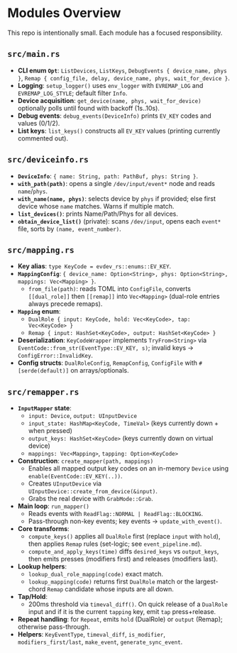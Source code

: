 # Modules Overview

This repo is intentionally small. Each module has a focused responsibility.

## `src/main.rs`
- __CLI enum `Opt`__: `ListDevices`, `ListKeys`, `DebugEvents { device_name, phys }`, `Remap { config_file, delay, device_name, phys, wait_for_device }`.
- __Logging__: `setup_logger()` uses `env_logger` with `EVREMAP_LOG` and `EVREMAP_LOG_STYLE`; default filter `Info`.
- __Device acquisition__: `get_device(name, phys, wait_for_device)` optionally polls until found with backoff (1s..10s).
- __Debug events__: `debug_events(DeviceInfo)` prints `EV_KEY` codes and values (0/1/2).
- __List keys__: `list_keys()` constructs all `EV_KEY` values (printing currently commented out).

## `src/deviceinfo.rs`
- __`DeviceInfo`__: `{ name: String, path: PathBuf, phys: String }`.
- __`with_path(path)`__: opens a single `/dev/input/event*` node and reads `name`/`phys`.
- __`with_name(name, phys)`__: selects device by `phys` if provided; else first device whose `name` matches. Warns if multiple match.
- __`list_devices()`__: prints Name/Path/Phys for all devices.
- __`obtain_device_list()`__ (private): scans `/dev/input`, opens each `event*` file, sorts by `(name, event_number)`.

## `src/mapping.rs`
- __Key alias__: `type KeyCode = evdev_rs::enums::EV_KEY`.
- __`MappingConfig`__: `{ device_name: Option<String>, phys: Option<String>, mappings: Vec<Mapping> }`.
  - `from_file(path)`: reads TOML into `ConfigFile`, converts `[[dual_role]]` then `[[remap]]` into `Vec<Mapping>` (dual-role entries always precede remaps).
- __`Mapping` enum__:
  - `DualRole { input: KeyCode, hold: Vec<KeyCode>, tap: Vec<KeyCode> }`
  - `Remap { input: HashSet<KeyCode>, output: HashSet<KeyCode> }`
- __Deserialization__: `KeyCodeWrapper` implements `TryFrom<String>` via `EventCode::from_str(EventType::EV_KEY, s)`; invalid keys -> `ConfigError::InvalidKey`.
- __Config structs__: `DualRoleConfig`, `RemapConfig`, `ConfigFile` with `#[serde(default)]` on arrays/optionals.

## `src/remapper.rs`
- __`InputMapper` state__:
  - `input: Device`, `output: UInputDevice`
  - `input_state: HashMap<KeyCode, TimeVal>` (keys currently down + when pressed)
  - `output_keys: HashSet<KeyCode>` (keys currently down on virtual device)
  - `mappings: Vec<Mapping>`, `tapping: Option<KeyCode>`
- __Construction__: `create_mapper(path, mappings)`
  - Enables all mapped output key codes on an in-memory `Device` using `enable(EventCode::EV_KEY(..))`.
  - Creates `UInputDevice` via `UInputDevice::create_from_device(&input)`.
  - Grabs the real device with `GrabMode::Grab`.
- __Main loop__: `run_mapper()`
  - Reads events with `ReadFlag::NORMAL | ReadFlag::BLOCKING`.
  - Pass-through non-key events; key events -> `update_with_event()`.
- __Core transforms__:
  - `compute_keys()` applies all `DualRole` first (replace `input` with `hold`), then applies `Remap` rules (set-logic; see `event_pipeline.md`).
  - `compute_and_apply_keys(time)` diffs `desired_keys` vs `output_keys`, then emits presses (modifiers first) and releases (modifiers last).
- __Lookup helpers__:
  - `lookup_dual_role_mapping(code)` exact match.
  - `lookup_mapping(code)` returns first `DualRole` match or the largest-chord `Remap` candidate whose inputs are all down.
- __Tap/Hold__:
  - 200ms threshold via `timeval_diff()`. On quick release of a `DualRole` input and if it is the current `tapping` key, emit `tap` press+release.
- __Repeat handling__: for `Repeat`, emits `hold` (DualRole) or `output` (Remap); otherwise pass-through.
- __Helpers__: `KeyEventType`, `timeval_diff`, `is_modifier`, `modifiers_first/last`, `make_event`, `generate_sync_event`.
